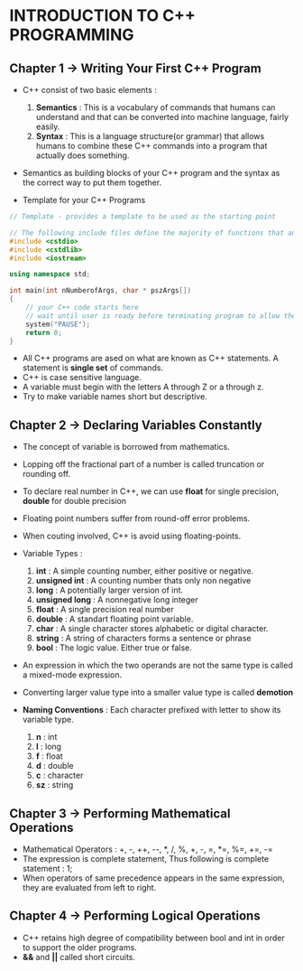 # INTRODUCTION TO C++ PROGRAMMING

## Chapter 1 -> Writing Your First C++ Program
- C++ consist of two basic elements : 
    1. **Semantics** : This is a vocabulary of commands that humans can understand and that can be converted into machine language, fairly easily.
    2. **Syntax** : This is a language structure(or grammar) that allows humans to combine these C++ commands into a program that actually does something.

- Semantics as building blocks of your C++ program and the syntax as the correct way to put them together.

- Template for your C++ Programs
``` cpp
// Template - provides a template to be used as the starting point

// The following include files define the majority of functions that any fiven program will need
#include <cstdio>
#include <cstdlib>
#include <iostream>

using namespace std;

int main(int nNumberofArgs, char * pszArgs[])
{
    // your C++ code starts here
    // wait until user is ready before terminating program to allow the user to see the program results
    system("PAUSE");
    return 0;
}
```
- All C++ programs are ased on what are known as C++ statements. A statement is **single set** of commands.
- C++ is case sensitive language.
- A variable must begin with the letters A through Z or a through z.
- Try to make variable names short but descriptive.

## Chapter 2 -> Declaring Variables Constantly
- The concept of variable is borrowed from mathematics.
- Lopping off the fractional part of a number is called truncation or rounding off.
- To declare real number in C++, we can use **float** for single precision, **double** for double precision
- Floating point numbers suffer from round-off error problems.
- When couting involved, C++ is avoid using floating-points.

- Variable Types : 
    1. **int** : A simple counting number, either positive or negative.
    2. **unsigned int** : A counting number thats only non negative
    3. **long** : A potentially larger version of int.
    4. **unsigned long** : A nonnegative long integer
    5. **float** : A single precision real number
    6. **double** : A standart floating point variable.
    7. **char** : A single character stores alphabetic or digital character.
    8. **string** : A string of characters forms a sentence or phrase
    9. **bool** : The logic value. Either true or false.

- An expression in which the two operands are not the same type is called a mixed-mode expression.
- Converting larger value type into a smaller value type is called **demotion**

- **Naming Conventions** : Each character prefixed with letter to show its variable type. 
    1. **n** : int
    2. **l** : long
    3. **f** : float
    4. **d** : double
    5. **c** : character
    6. **sz** : string

## Chapter 3 -> Performing Mathematical Operations
- Mathematical Operators : +, -, ++, --, *, /, %, +, -, =, *=, %=, +=, -=
- The expression is complete statement, Thus following is complete statement : 1;
- When operators of same precedence appears in the same expression, they are evaluated from left to right.

## Chapter 4 -> Performing Logical Operations
- C++ retains high degree of compatibility between bool and int in order to support the older programs.
- **&&** and **||** called short circuits.